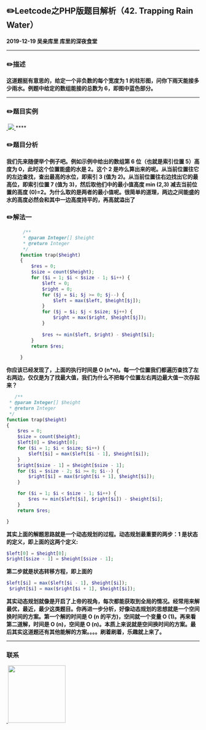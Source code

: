 ## :pencil2:Leetcode之PHP版题目解析（42. Trapping Rain Water）
**2019-12-19 吴亲库里 库里的深夜食堂**
****
### :pencil2:描述
**这道题挺有意思的，给定一个非负数的每个宽度为 1 的柱形图，问你下雨天能接多少雨水。例题中给定的数组能接的总数为 6，即图中蓝色部分。**
****
### :pencil2:题目实例
<a href="https://github.com/wuqinqiang/">
​    <img src="https://github.com/wuqinqiang/Lettcode-php/blob/master/images/42.png">
</a> 
****

### :pencil2:题目分析
**我们先来随便举个例子吧。例如示例中给出的数组第 6 位（也就是索引位置 5）高度为 0，此时这个位置能盛的水是 2。这个 2 是咋么算出来的呢。从当前位置往它的左边查找，查出最高的水位，即索引 3 (值为 2)。从当前位置往右边找出它的最高位，即索引位置 7 (值为 3)，然后取他们中的最小值高度 min (2,3) 减去当前位置的高度 (0)=2。为什么取的是两者的最小值呢。很简单的道理，两边之间能盛的水的高度必然会和其中一边高度持平的，再高就溢出了**

### :pencil2:解法一
```php
      /**
      * @param Integer[] $height
      * @return Integer
      */
     function trap($height)
     {
         $res = 0;
         $size = count($height);
         for ($i = 1; $i < $size - 1; $i++) {
             $left = 0;
             $right = 0;
             for ($j = $i; $j >= 0; $j--) {
                 $left = max($left, $height[$j]);
             }
             for ($j = $i; $j < $size; $j++) {
                 $right = max($right, $height[$j]);
             }
     
             $res += min($left, $right) - $height[$i];
         }
         return $res;
     
     }
```

**你应该已经发现了，上面的执行时间是 O (n*n)。每一个位置我们都遍历查找了左右两边，仅仅是为了找最大值，我们为什么不把每个位置左右两边最大值一次存起来？**

```php
   /**
 * @param Integer[] $height
 * @return Integer
 */
function trap($height)
{
    $res = 0;
    $size = count($height);
    $left[0] = $height[0];
    for ($i = 1; $i < $size; $i++) {
        $left[$i] = max($left[$i - 1], $height[$i]);
    }
    $right[$size - 1] = $height[$size - 1];
    for ($i = $size - 2; $i >= 0; $i--) {
        $right[$i] = max($right[$i + 1], $height[$i]);
    }

    for ($i = 1; $i < $size - 1; $i++) {
        $res += min($left[$i], $right[$i]) - $height[$i];
    }
    return $res;

}
```

**其实上面的解题思路就是一个动态规划的过程。动态规划最重要的两步：1 是状态的定义，即上面的这两个定义:**

```php
$left[0] = $height[0];
$right[$size - 1] = $height[$size - 1];

```

**第二步就是状态转移方程，即上面的**

```php
$left[$i] = max($left[$i - 1], $height[$i]);
 $right[$i] = max($right[$i + 1], $height[$i]);

```

**其实动态规划就像是开启了上帝的视角，每次都能获取到全局的情况。经常用来解最优，最近，最少这类题目。你再进一步分析，好像动态规划的思想就是一个空间换时间的方案。第一个解的时间是 O (n 的平方)，空间就一个变量 O (1)。再来看第二道解，时间是 O (n)，空间是 O (n)。本质上来说就是空间换时间的方案。最后其实这道题还有其他能解的方案。。。。刷着刷着，乐趣就上来了。**

****

### 联系

<a href="https://github.com/wuqinqiang/">
​    <img src="https://github.com/wuqinqiang/Lettcode-php/blob/master/qrcode_for_gh_c194f9d4cdb1_430.jpg" width="150px" height="150px">
</a> 
   
    
    
    

